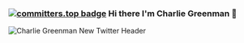### [![committers.top badge](https://user-badge.committers.top/united_states_private/CharlieGreenman.svg)](https://user-badge.committers.top/united_states_private/CharlieGreenman) Hi there I'm Charlie Greenman 👋

![Charlie Greenman New Twitter Header](https://github.com/CharlieGreenman/CharlieGreenman/assets/8540141/44a2967b-af68-4ee5-a8a8-106043b209c0)
